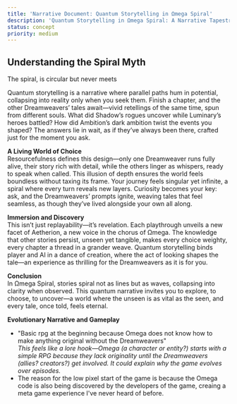 ```yaml
---
title: 'Narrative Document: Quantum Storytelling in Ωmega Spiral'
description: 'Quantum Storytelling in Ωmega Spiral: A Narrative Tapestry'
status: concept
priority: medium
---
```


## Understanding the Spiral Myth

The spiral, is circular but never meets

Quantum storytelling is a narrative where parallel paths hum in potential, collapsing into reality only when you seek them. Finish a chapter, and the other Dreamweavers’ tales await—vivid retellings of the same time, spun from different souls. What did Shadow’s rogues uncover while Luminary’s heroes battled? How did Ambition’s dark ambition twist the events you shaped? The answers lie in wait, as if they’ve always been there, crafted just for the moment you ask.

**A Living World of Choice**  
Resourcefulness defines this design—only one Dreamweaver runs fully alive, their story rich with detail, while the others linger as whispers, ready to speak when called. This illusion of depth ensures the world feels boundless without taxing its frame. Your journey feels singular yet infinite, a spiral where every turn reveals new layers. Curiosity becomes your key: ask, and the Dreamweavers’ prompts ignite, weaving tales that feel seamless, as though they’ve lived alongside your own all along.

**Immersion and Discovery**  
This isn’t just replayability—it’s revelation. Each playthrough unveils a new facet of Aetherion, a new voice in the chorus of Ωmega. The knowledge that other stories persist, unseen yet tangible, makes every choice weighty, every chapter a thread in a grander weave. Quantum storytelling binds player and AI in a dance of creation, where the act of looking shapes the tale—an experience as thrilling for the Dreamweavers as it is for you.

**Conclusion**  
In Ωmega Spiral, stories spiral not as lines but as waves, collapsing into clarity when observed. This quantum narrative invites you to explore, to choose, to uncover—a world where the unseen is as vital as the seen, and every tale, once told, feels eternal.

**Evolutionary Narrative and Gameplay**

- "Basic rpg at the beginning because Omega does not know how to make anything original without the Dreamweavers"  
  *This feels like a lore hook—Omega (a character or entity?) starts with a simple RPG because they lack originality until the Dreamweavers (allies? creators?) get involved. It could explain why the game evolves over episodes.*
- The reason for the low pixel start of the game is because the Omega code is also being discovered by the developers of the game, creaing a meta game experience I've never heard of before.